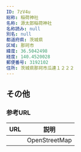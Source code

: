 ```yaml
---
ID: 7zV4u
総称: 稲荷神社
名称: 源太郎稲荷神社
名称読み: null
別名: null
都道府県: 茨城県
区域: 那珂市
緯度: 36.5042498
経度: 140.4520028
郵便番号: 3192102
住所: 茨城県那珂市瓜連１２２２
---
```


## その他

### 参考URL

| URL | 説明          |
| --- | ------------- |
|     | OpenStreetMap |
